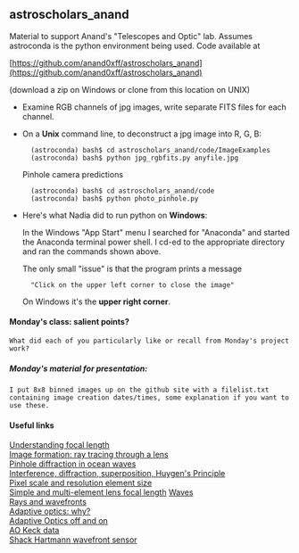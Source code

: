 ## astroscholars_anand
Material to support Anand's "Telescopes and Optic" lab.  Assumes astroconda is the python environment being used.  Code available at 

[https://github.com/anand0xff/astroscholars_anand](https://github.com/anand0xff/astroscholars_anand) 

(download a zip on Windows or clone from this location on UNIX)

- Examine RGB channels of jpg images, write separate FITS files for each channel. 

- On a **Unix** command line, to deconstruct a jpg image into R, G, B:

		(astroconda) bash$ cd astroscholars_anand/code/ImageExamples
		(astroconda) bash$ python jpg_rgbfits.py anyfile.jpg

	Pinhole camera predictions

		(astroconda) bash$ cd astroscholars_anand/code
		(astroconda) bash$ python photo_pinhole.py
		
- Here's what Nadia did to run python on **Windows**:

	In the Windows "App Start" menu I searched for "Anaconda" and started the Anaconda  terminal power shell. I cd-ed to the appropriate directory and ran the commands shown above.

	The only small "issue" is that the program prints a message 
	
		"Click on the upper left corner to close the image" 
	On Windows it's the **upper right corner**. 

#### Monday's class: salient points?
	What did each of you particularly like or recall from Monday's project work?

##### Monday's material for presentation:

	I put 8x8 binned images up on the github site with a filelist.txt containing image creation dates/times, some explanation if you want to use these.
	
	
#### Useful links
	

[Understanding focal length](http://hyperphysics.phy-astr.gsu.edu/hbase/geoopt/foclen.html)  
[Image formation: ray tracing through a lens](https://www.physicsclassroom.com/class/refrn/Lesson-5/Converging-Lenses-Ray-Diagrams)  
[Pinhole diffraction in ocean waves](https://www.flickr.com/photos/exploratorium/3789624153/)  
[Interference, diffraction, superposition, Huygen's Principle](https://www.thoughtco.com/interference-diffraction-principle-of-superposition-2699048)  
[Pixel scale and resolution element size](https://github.com/anand0xff/astroscholars_anand/blob/master/PLSCL.pdf)   
[Simple and multi-element lens focal length](https://photo.stackexchange.com/questions/21668/what-is-the-reference-point-that-the-focal-length-of-a-lens-is-calculated-from) 
[Waves](https://blog.soton.ac.uk/soundwaves/further-concepts/1-mechanical-waves-and-light-waves/)  
[Rays and wavefronts](https://phys.libretexts.org/Courses/University_of_California_Davis/UCD%3A_Physics_7C_-_General_Physics/09%3A_Optics/9.1%3A_Rays_and_Wavefronts)  
[Adaptive optics: why?](https://www.youtube.com/watch?v=F6hmLcJOkzM)  
[Adaptive Optics off and on](https://github.com/anand0xff/astroscholars_anand/blob/master/optics/0_AO-On-Off%20(Converted).mov)  
[AO Keck data](http://www.ctio.noao.edu/~atokovin/tutorial/intro.html)  
[Shack Hartmann wavefront sensor](http://www.ctio.noao.edu/~atokovin/tutorial/part3/wfs.html)